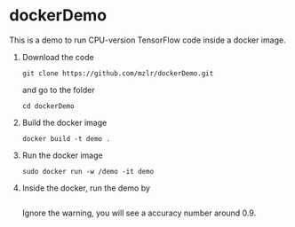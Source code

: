 # dockerDemo
This is a demo to run CPU-version TensorFlow code inside a docker image. 

1. Download the code
    ```
    git clone https://github.com/mzlr/dockerDemo.git
    ```
    and go to the folder 
    ```
    cd dockerDemo
    ```
  
2. Build the docker image 
    ```
    docker build -t demo .
    ```
3. Run the docker image 
    ```
    sudo docker run -w /demo -it demo
    ```
4. Inside the docker, run the demo by 
    ```python mnist_softmax.py
    ```
   Ignore the warning, you will see a accuracy number around 0.9. 
